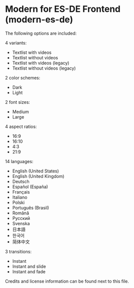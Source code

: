 # Modern for ES-DE Frontend (modern-es-de)

The following options are included:

4 variants:

- Textlist with videos
- Textlist without videos
- Textlist with videos (legacy)
- Textlist without videos (legacy)

2 color schemes:

- Dark
- Light

2 font sizes:

- Medium
- Large

4 aspect ratios:

- 16:9
- 16:10
- 4:3
- 21:9

14 languages:

- English (United States)
- English (United Kingdom)
- Deutsch
- Español (España)
- Français
- Italiano
- Polski
- Português (Brasil)
- Română
- Русский
- Svenska
- 日本語
- 한국어
- 简体中文

3 transitions:

- Instant
- Instant and slide
- Instant and fade

Credits and license information can be found next to this file.
